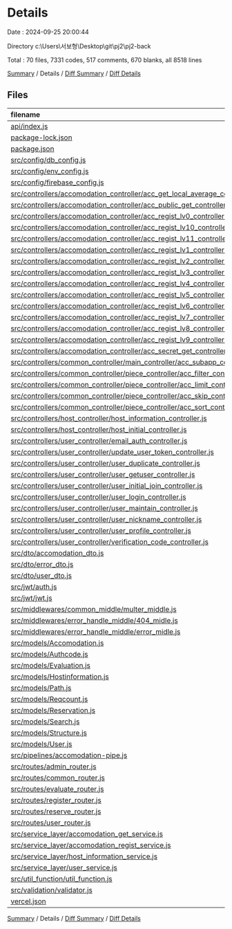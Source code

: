 # Details

Date : 2024-09-25 20:00:44

Directory c:\\Users\\서보형\\Desktop\\git\\pj2\\pj2-back

Total : 70 files,  7331 codes, 517 comments, 670 blanks, all 8518 lines

[Summary](results.md) / Details / [Diff Summary](diff.md) / [Diff Details](diff-details.md)

## Files
| filename | language | code | comment | blank | total |
| :--- | :--- | ---: | ---: | ---: | ---: |
| [api/index.js](/api/index.js) | JavaScript | 48 | 22 | 10 | 80 |
| [package-lock.json](/package-lock.json) | JSON | 3,549 | 0 | 1 | 3,550 |
| [package.json](/package.json) | JSON | 34 | 0 | 1 | 35 |
| [src/config/db_config.js](/src/config/db_config.js) | JavaScript | 7 | 0 | 4 | 11 |
| [src/config/env_config.js](/src/config/env_config.js) | JavaScript | 15 | 0 | 2 | 17 |
| [src/config/firebase_config.js](/src/config/firebase_config.js) | JavaScript | 8 | 0 | 5 | 13 |
| [src/controllers/accomodation_controller/acc_get_local_average_contrller.js](/src/controllers/accomodation_controller/acc_get_local_average_contrller.js) | JavaScript | 12 | 2 | 3 | 17 |
| [src/controllers/accomodation_controller/acc_public_get_controller.js](/src/controllers/accomodation_controller/acc_public_get_controller.js) | JavaScript | 0 | 0 | 1 | 1 |
| [src/controllers/accomodation_controller/acc_regist_lv0_controller.js](/src/controllers/accomodation_controller/acc_regist_lv0_controller.js) | JavaScript | 14 | 2 | 4 | 20 |
| [src/controllers/accomodation_controller/acc_regist_lv10_controller.js](/src/controllers/accomodation_controller/acc_regist_lv10_controller.js) | JavaScript | 15 | 2 | 4 | 21 |
| [src/controllers/accomodation_controller/acc_regist_lv11_controller.js](/src/controllers/accomodation_controller/acc_regist_lv11_controller.js) | JavaScript | 16 | 2 | 4 | 22 |
| [src/controllers/accomodation_controller/acc_regist_lv1_controller.js](/src/controllers/accomodation_controller/acc_regist_lv1_controller.js) | JavaScript | 14 | 2 | 4 | 20 |
| [src/controllers/accomodation_controller/acc_regist_lv2_controller.js](/src/controllers/accomodation_controller/acc_regist_lv2_controller.js) | JavaScript | 15 | 2 | 3 | 20 |
| [src/controllers/accomodation_controller/acc_regist_lv3_controller.js](/src/controllers/accomodation_controller/acc_regist_lv3_controller.js) | JavaScript | 14 | 2 | 4 | 20 |
| [src/controllers/accomodation_controller/acc_regist_lv4_controller.js](/src/controllers/accomodation_controller/acc_regist_lv4_controller.js) | JavaScript | 14 | 2 | 4 | 20 |
| [src/controllers/accomodation_controller/acc_regist_lv5_controller.js](/src/controllers/accomodation_controller/acc_regist_lv5_controller.js) | JavaScript | 15 | 2 | 4 | 21 |
| [src/controllers/accomodation_controller/acc_regist_lv6_controller.js](/src/controllers/accomodation_controller/acc_regist_lv6_controller.js) | JavaScript | 21 | 2 | 4 | 27 |
| [src/controllers/accomodation_controller/acc_regist_lv7_controller.js](/src/controllers/accomodation_controller/acc_regist_lv7_controller.js) | JavaScript | 15 | 2 | 4 | 21 |
| [src/controllers/accomodation_controller/acc_regist_lv8_controller.js](/src/controllers/accomodation_controller/acc_regist_lv8_controller.js) | JavaScript | 16 | 2 | 4 | 22 |
| [src/controllers/accomodation_controller/acc_regist_lv9_controller.js](/src/controllers/accomodation_controller/acc_regist_lv9_controller.js) | JavaScript | 15 | 2 | 4 | 21 |
| [src/controllers/accomodation_controller/acc_secret_get_controller.js](/src/controllers/accomodation_controller/acc_secret_get_controller.js) | JavaScript | 12 | 2 | 5 | 19 |
| [src/controllers/common_controller/main_controller/acc_subapp_controller.js](/src/controllers/common_controller/main_controller/acc_subapp_controller.js) | JavaScript | 28 | 2 | 5 | 35 |
| [src/controllers/common_controller/piece_controller/acc_filter_controller.js](/src/controllers/common_controller/piece_controller/acc_filter_controller.js) | JavaScript | 7 | 2 | 6 | 15 |
| [src/controllers/common_controller/piece_controller/acc_limit_controller.js](/src/controllers/common_controller/piece_controller/acc_limit_controller.js) | JavaScript | 6 | 2 | 4 | 12 |
| [src/controllers/common_controller/piece_controller/acc_skip_controller.js](/src/controllers/common_controller/piece_controller/acc_skip_controller.js) | JavaScript | 7 | 2 | 2 | 11 |
| [src/controllers/common_controller/piece_controller/acc_sort_controller.js](/src/controllers/common_controller/piece_controller/acc_sort_controller.js) | JavaScript | 22 | 3 | 4 | 29 |
| [src/controllers/host_controller/host_information_controller.js](/src/controllers/host_controller/host_information_controller.js) | JavaScript | 12 | 2 | 2 | 16 |
| [src/controllers/host_controller/host_initial_controller.js](/src/controllers/host_controller/host_initial_controller.js) | JavaScript | 12 | 2 | 2 | 16 |
| [src/controllers/user_controller/email_auth_controller.js](/src/controllers/user_controller/email_auth_controller.js) | JavaScript | 12 | 2 | 4 | 18 |
| [src/controllers/user_controller/update_user_token_controller.js](/src/controllers/user_controller/update_user_token_controller.js) | JavaScript | 12 | 2 | 6 | 20 |
| [src/controllers/user_controller/user_duplicate_controller.js](/src/controllers/user_controller/user_duplicate_controller.js) | JavaScript | 12 | 2 | 6 | 20 |
| [src/controllers/user_controller/user_getuser_controller.js](/src/controllers/user_controller/user_getuser_controller.js) | JavaScript | 12 | 2 | 5 | 19 |
| [src/controllers/user_controller/user_initial_join_controller.js](/src/controllers/user_controller/user_initial_join_controller.js) | JavaScript | 12 | 3 | 6 | 21 |
| [src/controllers/user_controller/user_login_controller.js](/src/controllers/user_controller/user_login_controller.js) | JavaScript | 12 | 2 | 2 | 16 |
| [src/controllers/user_controller/user_maintain_controller.js](/src/controllers/user_controller/user_maintain_controller.js) | JavaScript | 12 | 3 | 4 | 19 |
| [src/controllers/user_controller/user_nickname_controller.js](/src/controllers/user_controller/user_nickname_controller.js) | JavaScript | 12 | 2 | 4 | 18 |
| [src/controllers/user_controller/user_profile_controller.js](/src/controllers/user_controller/user_profile_controller.js) | JavaScript | 12 | 2 | 4 | 18 |
| [src/controllers/user_controller/verification_code_controller.js](/src/controllers/user_controller/verification_code_controller.js) | JavaScript | 12 | 2 | 4 | 18 |
| [src/dto/accomodation_dto.js](/src/dto/accomodation_dto.js) | JavaScript | 483 | 47 | 33 | 563 |
| [src/dto/error_dto.js](/src/dto/error_dto.js) | JavaScript | 8 | 13 | 7 | 28 |
| [src/dto/user_dto.js](/src/dto/user_dto.js) | JavaScript | 127 | 29 | 13 | 169 |
| [src/jwt/auth.js](/src/jwt/auth.js) | JavaScript | 47 | 0 | 8 | 55 |
| [src/jwt/jwt.js](/src/jwt/jwt.js) | JavaScript | 5 | 2 | 2 | 9 |
| [src/middlewares/common_middle/multer_middle.js](/src/middlewares/common_middle/multer_middle.js) | JavaScript | 11 | 4 | 3 | 18 |
| [src/middlewares/error_handle_middle/404_midle.js](/src/middlewares/error_handle_middle/404_midle.js) | JavaScript | 4 | 0 | 1 | 5 |
| [src/middlewares/error_handle_middle/error_midle.js](/src/middlewares/error_handle_middle/error_midle.js) | JavaScript | 5 | 0 | 1 | 6 |
| [src/models/Accomodation.js](/src/models/Accomodation.js) | JavaScript | 130 | 22 | 9 | 161 |
| [src/models/Authcode.js](/src/models/Authcode.js) | JavaScript | 23 | 0 | 4 | 27 |
| [src/models/Evaluation.js](/src/models/Evaluation.js) | JavaScript | 39 | 7 | 5 | 51 |
| [src/models/Hostinformation.js](/src/models/Hostinformation.js) | JavaScript | 25 | 0 | 3 | 28 |
| [src/models/Path.js](/src/models/Path.js) | JavaScript | 15 | 0 | 10 | 25 |
| [src/models/Reqcount.js](/src/models/Reqcount.js) | JavaScript | 26 | 0 | 4 | 30 |
| [src/models/Reservation.js](/src/models/Reservation.js) | JavaScript | 93 | 15 | 20 | 128 |
| [src/models/Search.js](/src/models/Search.js) | JavaScript | 25 | 0 | 6 | 31 |
| [src/models/Structure.js](/src/models/Structure.js) | JavaScript | 21 | 24 | 16 | 61 |
| [src/models/User.js](/src/models/User.js) | JavaScript | 72 | 9 | 8 | 89 |
| [src/pipelines/accomodation-pipe.js](/src/pipelines/accomodation-pipe.js) | JavaScript | 99 | 16 | 7 | 122 |
| [src/routes/admin_router.js](/src/routes/admin_router.js) | JavaScript | 0 | 1 | 0 | 1 |
| [src/routes/common_router.js](/src/routes/common_router.js) | JavaScript | 120 | 23 | 29 | 172 |
| [src/routes/evaluate_router.js](/src/routes/evaluate_router.js) | JavaScript | 50 | 3 | 12 | 65 |
| [src/routes/register_router.js](/src/routes/register_router.js) | JavaScript | 36 | 33 | 17 | 86 |
| [src/routes/reserve_router.js](/src/routes/reserve_router.js) | JavaScript | 82 | 5 | 20 | 107 |
| [src/routes/user_router.js](/src/routes/user_router.js) | JavaScript | 91 | 42 | 36 | 169 |
| [src/service_layer/accomodation_get_service.js](/src/service_layer/accomodation_get_service.js) | JavaScript | 87 | 6 | 15 | 108 |
| [src/service_layer/accomodation_regist_service.js](/src/service_layer/accomodation_regist_service.js) | JavaScript | 806 | 60 | 138 | 1,004 |
| [src/service_layer/host_information_service.js](/src/service_layer/host_information_service.js) | JavaScript | 100 | 7 | 11 | 118 |
| [src/service_layer/user_service.js](/src/service_layer/user_service.js) | JavaScript | 493 | 44 | 60 | 597 |
| [src/util_function/util_function.js](/src/util_function/util_function.js) | JavaScript | 98 | 16 | 12 | 126 |
| [src/validation/validator.js](/src/validation/validator.js) | JavaScript | 26 | 2 | 11 | 39 |
| [vercel.json](/vercel.json) | JSON | 1 | 0 | 0 | 1 |

[Summary](results.md) / Details / [Diff Summary](diff.md) / [Diff Details](diff-details.md)